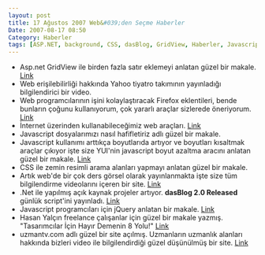 ```yaml
---
layout: post
title: 17 Ağustos 2007 Web&#039;den Seçme Haberler
Date: 2007-08-17 08:50
Category: Haberler
tags: [ASP.NET, background, CSS, dasBlog, GridView, Haberler, Javascript, jquery, uzmantv, web]
---
```


-   Asp.net GridView ile birden fazla satır eklemeyi anlatan güzel bir
    makale. [Link][]
-   Web erişilebilirliği hakkında Yahoo tiyatro takımının yayınladığı
    bilgilendirici bir video.
-   Web programcılarının işini kolaylaştıracak Firefox eklentileri,
    bende bunların çoğunu kullanıyorum, çok yararlı araçlar sizlerede
    öneriyorum. [Link][2]
-   İnternet üzerinden kullanabileceğimiz web araçları. [Link][3]
-   Javascript dosyalarımızı nasıl hafifletiriz adlı güzel bir makale.
-   Javascript kullanımı arttıkça boyutlarıda artıyor ve boyutları
    kısaltmak araçlar çıkıyor işte size YUI'nin javascript boyut azaltma
    aracını anlatan güzel bir makale. [Link][5]
-   CSS ile zemin resimli arama alanları yapmayı anlatan güzel bir
    makale. 
-   Artık web'de bir çok ders görsel olarak yayınlanmakta işte size tüm
    bilgilendirme videolarını içeren bir site. [Link][7]
-   .Net ile yapılmış açık kaynak projeler artıyor. **dasBlog 2.0
    Released** günlük script'ini yayınladı. [Link][8]
-   Javascript programcıları için jQuery anlatan bir makale. [Link][9]
-   Hasan Yalçın freelance çalışanlar için güzel bir makale yazmış.
    "Tasarımcılar İçin Hayır Demenin 8 Yolu!" [Link][10]
-   uzmantv.com adlı güzel bir site açılmış. Uzmanların uzmanlık
    alanları hakkında bizleri video ile bilgilendirdiği güzel düşünülmüş
    bir site. [Link][11]


  [Link]: http://www.dotnetbips.com/articles/4fbf57bb-e777-453e-8b78-2009a922c5ec.aspx
    "GridView"
  [2]: http://www.howtogeek.com/howto/internet/firefox/create-the-ultimate-firefox-web-development-profile/
    "Firefox eklentileri"
  [3]: http://cssjuice.com/tools/ "web araçları"
  [5]: http://www.julienlecomte.net/blog/2007/08/13/introducing-the-yui-compressor/
    "YUI javascript boyutu azaltma"
  [7]: http://freevideolectures.com/webdesign.html "video ders"
  [8]: http://www.hanselman.com/blog/dasBlog20Released.aspx
    ".net ile yapılmış günlük"
  [9]: http://simonwillison.net/2007/Aug/15/jquery/ "jquery"
  [10]: http://www.hasanyalcin.com/?p=314
    "Tasarımcılar İçin Hayır Demenin 8 Yolu!"
  [11]: http://www.uzmantv.com/ "uzmantv"
